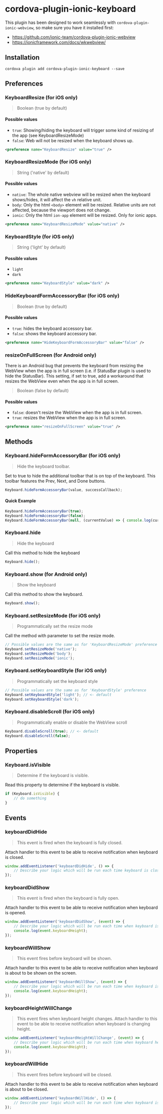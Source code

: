 # cordova-plugin-ionic-keyboard

This plugin has been designed to work seamlessly with `cordova-plugin-ionic-webview`, so make sure you have it installed first:

 - https://github.com/ionic-team/cordova-plugin-ionic-webview
 - https://ionicframework.com/docs/wkwebview/

## Installation

```
cordova plugin add cordova-plugin-ionic-keyboard --save
```

## Preferences

### KeyboardResize (for iOS only)

> Boolean (true by default)

#### Possible values
- `true`: Showing/hiding the keyboard will trigger some kind of resizing of the app (see KeyboardResizeMode)
- `false`: Web will not be resized when the keyboard shows up.

```xml
<preference name="KeyboardResize" value="true" />
```

### KeyboardResizeMode (for iOS only)

> String ('native' by default)

#### Possible values

- `native`: The whole native webview will be resized when the keyboard shows/hides, it will affect the `vh` relative unit.
- `body`: Only the html `<body>` element will be resized. Relative units are not affected, because the viewport does not change.
- `ionic`: Only the html `ion-app` element will be resized. Only for ionic apps.

```xml
<preference name="KeyboardResizeMode" value="native" />
```

### KeyboardStyle (for iOS only)

> String ('light' by default)

#### Possible values

- `light`
- `dark`

```xml
<preference name="KeyboardStyle" value="dark" />
```

### HideKeyboardFormAccessoryBar (for iOS only)

> Boolean (true by default)

#### Possible values
- `true`: hides the keyboard accessory bar.
- `false`: shows the keyboard accessory bar.

```xml
<preference name="HideKeyboardFormAccessoryBar" value="false" />
```

### resizeOnFullScreen (for Android only)

There is an Android bug that prevents the keyboard from resizing the WebView when the app is in full screen (i.e. if StatusBar plugin is used to hide the StatusBar). This setting, if set to true, add a workaround that resizes the WebView even when the app is in full screen.

> Boolean (false by default)

#### Possible values
- `false`: doesn't resize the WebView when the app is in full screen.
- `true`: resizes the WebView when the app is in full screen.


```xml
<preference name="resizeOnFullScreen" value="true" />
```


## Methods

### Keyboard.hideFormAccessoryBar (for iOS only)

> Hide the keyboard toolbar.

Set to true to hide the additional toolbar that is on top of the keyboard. This toolbar features the Prev, Next, and Done buttons.

```js
Keyboard.hideFormAccessoryBar(value, successCallback);
```

#### Quick Example

```js
Keyboard.hideFormAccessoryBar(true);
Keyboard.hideFormAccessoryBar(false);
Keyboard.hideFormAccessoryBar(null, (currentValue) => { console.log(currentValue); });
```

### Keyboard.hide

> Hide the keyboard

Call this method to hide the keyboard

```js
Keyboard.hide();
```

### Keyboard.show (for Android only)

> Show the keyboard

Call this method to show the keyboard.

```js
Keyboard.show();
```

### Keyboard.setResizeMode (for iOS only)

> Programmatically set the resize mode

Call the method with parameter to set the resize mode.

```js
// Possible values are the same as for 'KeyboardResizeMode' preference
Keyboard.setResizeMode('native');
Keyboard.setResizeMode('body');
Keyboard.setResizeMode('ionic');
```

### Keyboard.setKeyboardStyle (for iOS only)

> Programmatically set the keyboard style

```js
// Possible values are the same as for 'KeyboardStyle' preference
Keyboard.setKeyboardStyle('light'); // <- default
Keyboard.setKeyboardStyle('dark');
```

### Keyboard.disableScroll (for iOS only)

> Programmatically enable or disable the WebView scroll

```js
Keyboard.disableScroll(true); // <- default
Keyboard.disableScroll(false);
```


## Properties

### Keyboard.isVisible

> Determine if the keyboard is visible.

Read this property to determine if the keyboard is visible.

```js
if (Keyboard.isVisible) {
    // do something
}
```

## Events

### keyboardDidHide

> This event is fired when the keyboard is fully closed.

Attach handler to this event to be able to receive notification when keyboard is closed.

```js
window.addEventListener('keyboardDidHide', () => {
    // Describe your logic which will be run each time keyboard is closed.
});
```

### keyboardDidShow

> This event is fired when the keyboard is fully open.

Attach handler to this event to be able to receive notification when keyboard is opened.

```js
window.addEventListener('keyboardDidShow', (event) => {
    // Describe your logic which will be run each time when keyboard is about to be shown.
    console.log(event.keyboardHeight);
});
```

### keyboardWillShow

> This event fires before keyboard will be shown.

Attach handler to this event to be able to receive notification when keyboard is about to be shown on the screen.

```js
window.addEventListener('keyboardWillShow', (event) => {
    // Describe your logic which will be run each time when keyboard is about to be shown.
    console.log(event.keyboardHeight);
});
```

### keyboardHeightWillChange

> This event fires when keyboard height changes.
Attach handler to this event to be able to receive notification when keyboard is changing height.

```js
window.addEventListener('keyboardHeightWillChange', (event) => {
    // Describe your logic which will be run each time when keyboard height changes.
    console.log(event.keyboardHeight);
});
```

### keyboardWillHide

> This event fires before keyboard will be closed.

Attach handler to this event to be able to receive notification when keyboard is about to be closed.

```js
window.addEventListener('keyboardWillHide', () => {
    // Describe your logic which will be run each time when keyboard is about to be closed.
});
```
